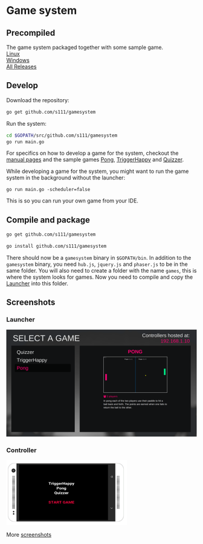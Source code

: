 # Game system

## Precompiled
The game system packaged together with some sample game.  
[Linux](https://github.com/s111/gamesystem/releases/download/v1.0/gamesystem_linux.zip)  
[Windows](https://github.com/s111/gamesystem/releases/download/v1.0/gamesystem_windows.zip)  
[All Releases](https://github.com/s111/gamesystem/releases)

## Develop
Download the repository:
```sh
go get github.com/s111/gamesystem
```

Run the system:
```sh
cd $GOPATH/src/github.com/s111/gamesystem
go run main.go
```

For specifics on how to develop a game for the system, checkout the [manual pages](http://godoc.org/github.com/s111/gamesystem) and the sample games [Pong](https://github.com/s111/gs-pong), [TriggerHappy](https://github.com/s111/gs-triggerhappy) and [Quizzer](https://github.com/s111/gs-quizzer).

While developing a game for the system, you might want to run the game system in the background without the launcher:
```
go run main.go -scheduler=false
```
This is so you can run your own game from your IDE.

## Compile and package
```sh
go get github.com/s111/gamesystem
```
```sh
go install github.com/s111/gamesystem
```
There should now be a ```gamesystem``` binary in ```$GOPATH/bin```. In addition to the ```gamesystem``` binary, you need ```hub.js```, ```jquery.js``` and ```phaser.js``` to be in the same folder. You will also need to create a folder with the name ```games```, this is where the system looks for games. Now you need to compile and copy the [Launcher](https://github.com/s111/gs-launcher) into this folder.

## Screenshots

### Launcher
<img src="https://github.com/s111/gamesystem/blob/master/screenshots/launcher.png" width="640">

### Controller
<img src="https://github.com/s111/gamesystem/blob/master/screenshots/launcher_controller.png" width="320">

More [screenshots](https://github.com/s111/gamesystem/tree/master/screenshots)
